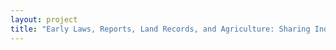 ```yaml
--- 
layout: project 
title: "Early Laws, Reports, Land Records, and Agriculture: Sharing Indian Territory and Oklahoma Territory Insights with the World" 
---
```



